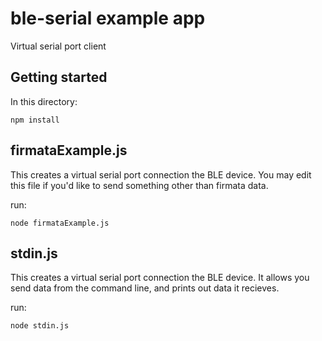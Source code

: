ble-serial example app
=============

Virtual serial port client

## Getting started

In this directory:

```
npm install
```

## firmataExample.js

This creates a virtual serial port connection the BLE device. You may edit this file if you'd like to send something other than firmata data.

run:

```
node firmataExample.js
```


## stdin.js

This creates a virtual serial port connection the BLE device. It allows you send data from the command line, and prints out data it recieves.

run:

```
node stdin.js
```
